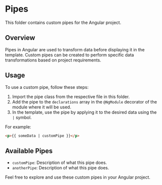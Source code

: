 # Pipes

This folder contains custom pipes for the Angular project.

## Overview

Pipes in Angular are used to transform data before displaying it in the template. Custom pipes can be created to perform specific data transformations based on project requirements.

## Usage

To use a custom pipe, follow these steps:

1. Import the pipe class from the respective file in this folder.
2. Add the pipe to the `declarations` array in the `@NgModule` decorator of the module where it will be used.
3. In the template, use the pipe by applying it to the desired data using the `|` symbol.

For example:

```html
<p>{{ someData | customPipe }}</p>
```

## Available Pipes

- `customPipe`: Description of what this pipe does.
- `anotherPipe`: Description of what this pipe does.

Feel free to explore and use these custom pipes in your Angular project.
